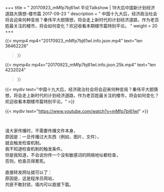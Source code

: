 +++
title = " 20170923_mMfp7bj61wI 平论Talkshow | 19大后中国新计划经济道路大猜想-楼市篇 2017-09-23 "
description = " 中国十九大后，经济政治社会将会迎来何种变局？秦伟平大胆猜想，将会走上新时代的计划经济道路，作为老百姓最关注的楼市，将会如何变化？欢迎收看本期楼市篇特别平论。 "
weight = 20
+++

{{< mymp4 mp4="20170923_mMfp7bj61wI.info.json.mp4" 
text="len 36462226"
>}}

{{< mymp4x  mp4x="20170923_mMfp7bj61wI.info.json.25k.mp4"
text="len 4232024"
>}}


{{< mydiv text="中国十九大后，经济政治社会将会迎来何种变局？秦伟平大胆猜想，将会走上新时代的计划经济道路，作为老百姓最关注的楼市，将会如何变化？欢迎收看本期楼市篇特别平论。" >}}
<br>

{{< mydiv text="https://www.youtube.com/watch?v=mMfp7bj61wI" >}}


<br>

请大家传播时，不需要传播文件本身，<br>
原因是：一旦传播过大东西（例如，图片，文件），<br>
就会触发检查机制。<br>
我不知道检查机制的触发条件。<br>
但是我知道，不会说你传一个没有敏感词的网络地址都检查，<br>
否则，检查员得累死。<br><br>
直接转发网址就可以了：<br>
原因是，这是程序员网站，<br>
共匪不敢封锁，墙内可以直接下载。


